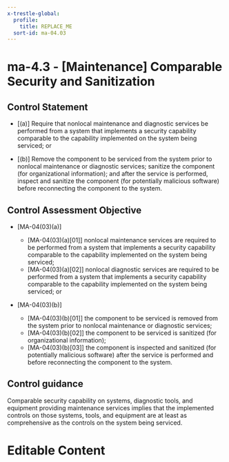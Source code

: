 ```yaml
---
x-trestle-global:
  profile:
    title: REPLACE_ME
  sort-id: ma-04.03
---
```


# ma-4.3 - \[Maintenance\] Comparable Security and Sanitization

## Control Statement

- \[(a)\] Require that nonlocal maintenance and diagnostic services be performed from a system that implements a security capability comparable to the capability implemented on the system being serviced; or

- \[(b)\] Remove the component to be serviced from the system prior to nonlocal maintenance or diagnostic services; sanitize the component (for organizational information); and after the service is performed, inspect and sanitize the component (for potentially malicious software) before reconnecting the component to the system.

## Control Assessment Objective

- \[MA-04(03)(a)\]

  - \[MA-04(03)(a)[01]\] nonlocal maintenance services are required to be performed from a system that implements a security capability comparable to the capability implemented on the system being serviced;
  - \[MA-04(03)(a)[02]\] nonlocal diagnostic services are required to be performed from a system that implements a security capability comparable to the capability implemented on the system being serviced; or

- \[MA-04(03)(b)\]

  - \[MA-04(03)(b)[01]\] the component to be serviced is removed from the system prior to nonlocal maintenance or diagnostic services;
  - \[MA-04(03)(b)[02]\] the component to be serviced is sanitized (for organizational information);
  - \[MA-04(03)(b)[03]\] the component is inspected and sanitized (for potentially malicious software) after the service is performed and before reconnecting the component to the system.

## Control guidance

Comparable security capability on systems, diagnostic tools, and equipment providing maintenance services implies that the implemented controls on those systems, tools, and equipment are at least as comprehensive as the controls on the system being serviced.

# Editable Content

<!-- Make additions and edits below -->
<!-- The above represents the contents of the control as received by the profile, prior to additions. -->
<!-- If the profile makes additions to the control, they will appear below. -->
<!-- The above markdown may not be edited but you may edit the content below, and/or introduce new additions to be made by the profile. -->
<!-- If there is a yaml header at the top, parameter values may be edited. Use --set-parameters to incorporate the changes during assembly. -->
<!-- The content here will then replace what is in the profile for this control, after running profile-assemble. -->
<!-- The current profile has no added parts for this control, but you may add new ones here. -->
<!-- Each addition must have a heading either of the form ## Control my_addition_name -->
<!-- or ## Part a. (where the a. refers to one of the control statement labels.) -->
<!-- "## Control" parts are new parts added after the statement part. -->
<!-- "## Part" parts are new parts added into the top-level statement part with that label. -->
<!-- Subparts may be added with nested hash levels of the form ### My Subpart Name -->
<!-- underneath the parent ## Control or ## Part being added -->
<!-- See https://ibm.github.io/compliance-trestle/tutorials/ssp_profile_catalog_authoring/ssp_profile_catalog_authoring for guidance. -->
